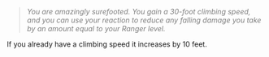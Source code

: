 > *<span style="color:rgb(125, 125, 125)">You are amazingly surefooted. You gain a 30-foot climbing speed, and you can use your reaction to reduce any falling damage you take by an amount equal to your Ranger level.</span>*  

If you already have a climbing speed it increases by 10 feet.